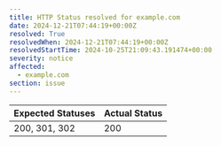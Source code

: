 ```yaml
---
title: HTTP Status resolved for example.com
date: 2024-12-21T07:44:19+00:00Z
resolved: True
resolvedWhen: 2024-12-21T07:44:19+00:00Z
resolvedStartTime: 2024-10-25T21:09:43.191474+00:00
severity: notice
affected:
  - example.com
section: issue
---
```


| Expected Statuses | Actual Status  |
|-------------------|----------------|
| 200, 301, 302 | 200 |
